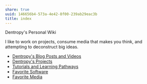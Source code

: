 ```yaml
---
share: true
uuid: 146656b4-573a-4e42-8f00-239ab29eac3b
title: index
---
```

Dentropy's Personal Wiki

I like to work on projects, consume media that makes you think, and attempting to deconstruct big ideas. 


* [Dentropy's Blog Posts and Videos](/undefined)
* [Dentropy's Projects](/e76c8ac9-69f3-477f-8015-556e83738432)
* [Tutorials and Learning Pathways](/undefined)
* [Favorite Software](/6a24cf3e-5693-4b99-b620-c3766a02a6c9)
* [Favorite Media](/undefined)